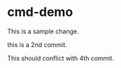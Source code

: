 # cmd-demo

This is a sample change.


this is a 2nd commit.



This should conflict with 4th commit.


